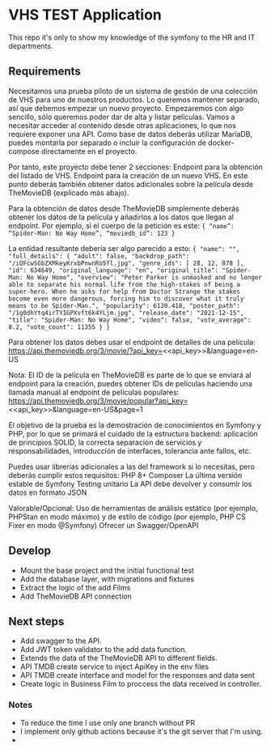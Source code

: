 # VHS TEST Application

This repo it's only to show my knowledge of the symfony to the HR and IT departments.
## Requirements
Necesitamos una prueba piloto de un sistema de gestión de una colección de VHS para uno de nuestros productos. Lo queremos mantener separado, así que debemos empezar un nuevo proyecto.
Empezaremos con algo sencillo, sólo queremos poder dar de alta y listar películas. Vamos a necesitar acceder al contenido desde otras aplicaciones, lo que nos requiere exponer una API.
Como base de datos deberás utilizar MariaDB, puedes montarla por separado o incluir la configuración de docker-compose directamente en el proyecto.

Por tanto, este proyecto debe tener 2 secciones:
Endpoint para la obtención del listado de VHS.
Endpoint para la creación de un nuevo VHS. En este punto deberás también obtener datos adicionales sobre la película desde TheMovieDB (explicado más abajo).

Para la obtención de datos desde TheMovieDB simplemente deberás obtener los datos de la película y añadirlos a los datos que llegan al endpoint. Por ejemplo, si el cuerpo de la petición es este:
``{
“name”: “Spider-Man: No Way Home”,
“moviedb_id”: 123
}``

La entidad resultante debería ser algo parecido a esto:
``{
"name": "",
"full_details": {
"adult": false,
"backdrop_path": "/iQFcwSGbZXMkeyKrxbPnwnRo5fl.jpg",
"genre_ids": [
28,
12,
878
],
"id": 634649,
"original_language": "en",
"original_title": "Spider-Man: No Way Home",
"overview": "Peter Parker is unmasked and no longer able to separate his normal life from the high-stakes of being a super-hero. When he asks for help from Doctor Strange the stakes become even more dangerous, forcing him to discover what it truly means to be Spider-Man.",
"popularity": 6120.418,
"poster_path": "/1g0dhYtq4irTY1GPXvft6k4YLjm.jpg",
"release_date": "2021-12-15",
"title": "Spider-Man: No Way Home",
"video": false,
"vote_average": 8.2,
"vote_count": 11355
}
}``

Para obtener los datos debes usar el endpoint de detalles de una película: https://api.themoviedb.org/3/movie/?api_key=<<api_key>>&language=en-US

Nota: El ID de la película en TheMovieDB es parte de lo que se enviará al endpoint para la creación, puedes obtener IDs de películas haciendo una llamada manual al endpoint de películas populares: https://api.themoviedb.org/3/movie/popular?api_key=<<api_key>>&language=en-US&page=1

El objetivo de la prueba es la demostración de conocimientos en Symfony y PHP, por lo que se primará el cuidado de la estructura backend: aplicación de principios SOLID, la correcta separación de servicios y responsabilidades, introducción de interfaces, tolerancia ante fallos, etc.

Puedes usar librerías adicionales a las del framework si lo necesitas, pero deberás cumplir estos requisitos:
PHP 8+
Composer
La última versión estable de Symfony
Testing unitario
La API debe devolver y consumir los datos en formato JSON

Valorable/Opcional:
Uso de herramientas de análisis estático (por ejemplo, PHPStan en modo máximo) y de estilo de código (por ejemplo, PHP CS Fixer en modo @Symfony)
Ofrecer un Swagger/OpenAPI

## Develop
- Mount the base project and the initial functional test
- Add the database layer, with migrations and fixtures
- Extract the logic of the add Films
- Add TheMovieDB API connection

## Next steps
- Add swagger to the API.
- Add JWT token validator to the add data function.
- Extends the data of the TheMovieDB API to different fields.
- API TMDB create service to inject ApiKey in the env files
- API TMDB create interface and model for the responses and data sent
- Create logic in Business Film to proccess the data received in controller.

### Notes
- To reduce the time I use only one branch without PR
- I implement only github actions because it's the git server that I'm using.
- 
